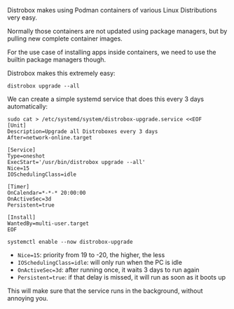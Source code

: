 Distrobox makes using Podman containers of various Linux Distributions very easy.

Normally those containers are not updated using package managers, but by pulling new complete container images. 

For the use case of installing apps inside containers, we need to use the builtin package managers though.

Distrobox makes this extremely easy:

```
distrobox upgrade --all
```

We can create a simple systemd service that does this every 3 days automatically:

```
sudo cat > /etc/systemd/system/distrobox-upgrade.service <<EOF
[Unit]
Description=Upgrade all Distroboxes every 3 days
After=network-online.target

[Service]
Type=oneshot
ExecStart='/usr/bin/distrobox upgrade --all'
Nice=15
IOSchedulingClass=idle

[Timer]
OnCalendar=*-*-* 20:00:00
OnActiveSec=3d
Persistent=true

[Install]
WantedBy=multi-user.target
EOF

systemctl enable --now distrobox-upgrade
```

- `Nice=15`: priority from 19 to -20, the higher, the less
- `IOSchedulingClass=idle`: will only run when the PC is idle
- `OnActiveSec=3d`: after running once, it waits 3 days to run again
- `Persistent=true`: if that delay is missed, it will run as soon as it boots up

This will make sure that the service runs in the background, without annoying you.
